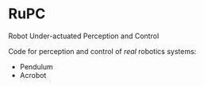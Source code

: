 # RuPC
Robot Under-actuated Perception and Control

Code for perception and control of *real* robotics systems:
* Pendulum
* Acrobot